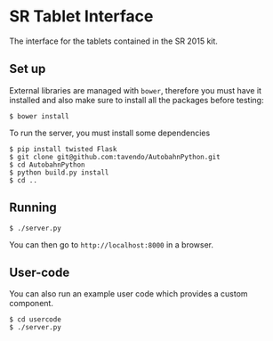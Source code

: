 # SR Tablet Interface

The interface for the tablets contained in the SR 2015 kit.

## Set up

External libraries are managed with `bower`, therefore you must have it installed and also make sure to install all the packages before testing:

    $ bower install

To run the server, you must install some dependencies

    $ pip install twisted Flask
    $ git clone git@github.com:tavendo/AutobahnPython.git
    $ cd AutobahnPython
    $ python build.py install
    $ cd ..

## Running

    $ ./server.py

You can then go to `http://localhost:8000` in a browser.


## User-code

You can also run an example user code which provides a custom component.

    $ cd usercode
    $ ./server.py
